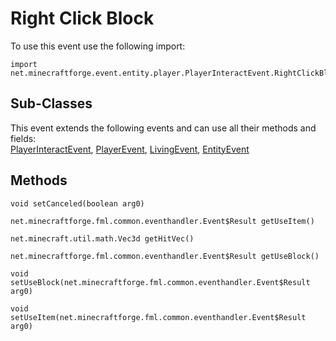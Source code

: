 # Right Click Block

To use this event use the following import:
```groovy:no-line-numbers
import net.minecraftforge.event.entity.player.PlayerInteractEvent.RightClickBlock
```

## Sub-Classes
This event extends the following events and can use all their methods and fields: <br>
[PlayerInteractEvent](index.md), [PlayerEvent](../player_event/index.md), [LivingEvent](../living_event/index.md), [EntityEvent](../entity_event/index.md)

## Methods
```groovy:no-line-numbers
void setCanceled(boolean arg0)
```

```groovy:no-line-numbers
net.minecraftforge.fml.common.eventhandler.Event$Result getUseItem()
```

```groovy:no-line-numbers
net.minecraft.util.math.Vec3d getHitVec()
```

```groovy:no-line-numbers
net.minecraftforge.fml.common.eventhandler.Event$Result getUseBlock()
```

```groovy:no-line-numbers
void setUseBlock(net.minecraftforge.fml.common.eventhandler.Event$Result arg0)
```

```groovy:no-line-numbers
void setUseItem(net.minecraftforge.fml.common.eventhandler.Event$Result arg0)
```
